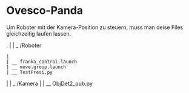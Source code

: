 # Ovesco-Panda


Um Roboter mit der Kamera-Position zu steuern, muss man deise Files gleichzeitig laufen lassen.

. 
|
| _ /Roboter

    |
    | __ franka_control.launch
    | __ move.group.launch
    | __ TestPresi.py
    
|
| _ /Kamera
    |
    | __ ObjDet2_pub.py
